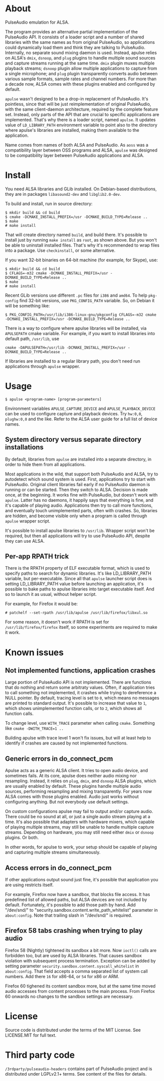 About
=====

PulseAudio emulation for ALSA.

The program provides an alternative partial implementation of the PulseAudio
API. It consists of a loader script and a number of shared libraries with the
same names as from original PulseAudio, so applications could dynamically load
them and think they are talking to PulseAudio. Internally, no separate sound
mixing daemon is used. Instead, apulse relies on ALSA's `dmix`, `dsnoop`, and
`plug` plugins to handle multiple sound sources and capture streams running at
the same time. `dmix` plugin muxes multiple playback streams; `dsnoop` plugin
allow multiple applications to capture from a single microphone; and `plug`
plugin transparently converts audio between various sample formats, sample rates
and channel numbers. For more than a decade now, ALSA comes with these plugins
enabled and configured by default.

`apulse` wasn't designed to be a drop-in replacement of PulseAudio. It's
pointless, since that will be just reimplementation of original PulseAudio, with
the same client-daemon architecture, required by the complete feature
set. Instead, only parts of the API that are crucial to specific applications
are implemented. That's why there is a loader script, named `apulse`. It updates
value of `LD_LIBRARY_PATH` environment variable to point also to the directory
where apulse's libraries are installed, making them available to the
application.

Name comes from names of both ALSA and PulseAudio. As `aoss` was a compatibility
layer between OSS programs and ALSA, `apulse` was designed to be compatibility
layer between PulseAudio applications and ALSA.


Install
=======

You need ALSA libraries and GLib installed. On Debian-based distributions, they
are in packages `libasound2-dev` and `libglib2.0-dev`.

To build and install, run in source directory:

```
$ mkdir build && cd build
$ cmake -DCMAKE_INSTALL_PREFIX=/usr -DCMAKE_BUILD_TYPE=Release ..
$ make
# make install
```

That will create directory named `build`, and build there. It's possible to
install just by running `make install` as `root`, as shown above. But you won't
be able to uninstall installed files. That's why it's recommended to wrap files
into a package. Use `checkinstall`, or some alternative.

If you want 32-bit binaries on 64-bit machine (for example, for Skype), use:
```
$ mkdir build && cd build
$ CFLAGS=-m32 cmake -DCMAKE_INSTALL_PREFIX=/usr -DCMAKE_BUILD_TYPE=Release ..
$ make
# make install
```

Recent GLib versions use different `.pc` files for `i386` and `amd64`. To help
`pkg-config` find 32-bit versions, use `PKG_CONFIG_PATH` variable.  So, on
Debian it will be something like:

```
$ PKG_CONFIG_PATH=/usr/lib/i386-linux-gnu/pkgconfig CFLAGS=-m32 cmake -DCMAKE_INSTALL_PREFIX=/usr -DCMAKE_BUILD_TYPE=Release ..
```

There is a way to configure where apulse libraries will be installed, via
`APULSEPATH` cmake variable. For example, if you want to install libraries
into default path, `/usr/lib`, use
```
cmake -DAPULSEPATH=/usr/lib -DCMAKE_INSTALL_PREFIX=/usr -DCMAKE_BUILD_TYPE=Release ..
```

If libraries are installed to a regular library path, you don't need run applications
through `apulse` wrapper.


Usage
=====

```
$ apulse <program-name> [program-parameters]
```

Environment variables `APULSE_CAPTURE_DEVICE` and `APULSE_PLAYBACK_DEVICE` can be used
to configure capture and playback devices. Try `hw:0,0`, `plughw:0,0` and the like.
Refer to the ALSA user guide for a full list of device names.

System directory versus separate directory installations
--------------------------------------------------------

By default, libraries from `apulse` are installed into a separate directory, in
order to hide them from all applications.

Most applications in the wild, that support both PulseAudio and ALSA, try to
autodetect which sound system is used. First, applications try to start with
PulseAudio. Original client libraries fail early if no PulseAudio daemon is
running or can be started. Then they switch to ALSA. Decision is made once, at
the beginning. It works fine with PulseAudio, but doesn't work with
`apulse`. Latter has no daemons, it happily says that everything is fine, and
it's capable of playing audio. Applications then try to call more functions, and
eventually touch unimplemented parts, often with crashes. So, libraries are
hidden, and become visible only when a program is called through `apulse`
wrapper script.

It's possible to install apulse libraries to `/usr/lib`. Wrapper script won't
be required, but then all applications will try to use PulseAudio API, despite
they can use ALSA.

Per-app RPATH trick
-------------------

There is the RPATH property of ELF executable format, which is used to specify
paths to search for dynamic libraries. It's like LD_LIBRARY_PATH variable, but
per-executable. Since all that `apulse` launcher script does is setting
LD_LIBRARY_PATH value before launching an application, it's possible to bake
paths to apulse libraries into target executable itself. And so to launch it
as usual, without helper script.

For example, for Firefox it would be:

```
# patchelf --set-rpath /usr/lib/apulse /usr/lib/firefox/libxul.so
```

For some reason, it doesn't work if RPATH is set for `/usr/lib/firefox/firefox`
itself, so some experiments are required to make it work.

Known issues
============

Not implemented functions, application crashes
----------------------------------------------

Large portion of PulseAudio API is not implemented. There are functions that do
nothing and return some arbitraty values. Often, if application tries to call
something not implemented, it crashes while trying to dereference a NULL
pointer.  By default, tracing level is set to `0`, which means no messages are
printed to standard output. It's possible to increase that value to `1`, which
shows unimplemented function calls, or to `2`, which shows all function calls.

To change level, use `WITH_TRACE` parameter when calling `cmake`. Something like
`cmake -DWITH_TRACE=1 ..`

Building apulse with trace level 1 won't fix issues, but will at least help to
identify if crashes are caused by not implemented functions.

Generic errors in do_connect_pcm
--------------------------------

Apulse acts as a generic ALSA client. It tries to open audio device, and
sometimes fails.  At its core, apulse does neither audio mixing nor
resampling. Instead, it relies on `plug`, `dmix`, and `dsnoop` ALSA plugins,
which are usually enabled by default. These plugins handle multiple audio
sources, performing resampling and mixing transparently. For years now ALSA
comes with those plugins enabled. Audio just works without configuring
anything. But not everybody use default settings.

On custom configurations apulse may fail to output and/or capture audio. There
could be no sound at all, or just a single audio stream playing at a time.  It's
also possible that adapters with hardware mixers, which capable of playing
multiple streams, may still be unable to handle multiple capture
streams. Depending on hardware, you may still need either `dmix` or `dsnoop`
plugins. Or both.

In other words, for apulse to work, your setup should be capable of playing and
capturing multiple streams simultaneously.

Access errors in do_connect_pcm
-------------------------------

If other applications output sound just fine, it's possible that application you
are using restricts itself.

For example, Firefox now have a sandbox, that blocks file access. It has
predefined list of allowed paths, but ALSA devices are not included by
default. Fortunately, it's possible to add those path by hand. Add "/dev/snd/"
to "security.sandbox.content.write_path_whitelist" parameter in
`about:config`. Note that trailing slash in "/dev/snd/" is required.


Firefox 58 tabs crashing when trying to play audio
--------------------------------------------------

Firefox 58 (Nightly) tightened its sandbox a bit more. Now `ioctl()` calls are
forbidden too, but are used by ALSA libraries. That causes sandbox violation
with subsequent process termination. Exception can be added by setting parameter
`security.sandbox.content.syscall_whitelist` in `about:config`. That field
accepts a comma separated list of system call numbers. Add there `16` for
x86-64, or `54` for x86 or ARM.

Firefox 60 tighened its content sandbox more, but at the same time moved audio
accesses from content processes to the main process. From Firefox 60 onwards no
changes to the sandbox settings are necessary.

License
=======

Source code is distributed under the terms of the MIT License. See LICENSE.MIT for full text.

Third party code
================

`/3rdparty/pulseaudio-headers` contains part of PulseAudio project and is distributed
under LGPLv2.1+ terms. See content of the files for details.
